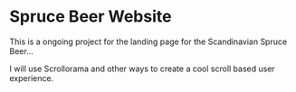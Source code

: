 # Spruce Beer Website
This is a ongoing project for the landing page for the Scandinavian Spruce Beer...

I will use Scrollorama and other ways to create a cool scroll based user experience.
